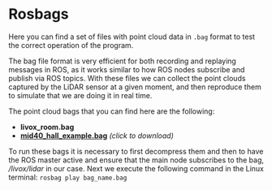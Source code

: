# Rosbags

Here you can find a set of files with point cloud data in `.bag` format to test the correct operation of the program.

The bag file format is very efficient for both recording and replaying messages in ROS, as it works similar to how ROS nodes subscribe and publish via ROS topics. With these files we can collect the point clouds captured by the LiDAR sensor at a given moment, and then reproduce them to simulate that we are doing it in real time.

The point cloud bags that you can find here are the following:
- **livox_room.bag**
- [**mid40_hall_example.bag**](https://terra-1-g.djicdn.com/65c028cd298f4669a7f0e40e50ba1131/Showcase/mid40_hall_example.bag) _(click to download)_

To run these bags it is necessary to first decompress them and then to have the ROS master active and ensure that the main node subscribes to the bag, _/livox/lidar_ in our case. Next we execute the following command in the Linux terminal: `rosbag play bag_name.bag`
